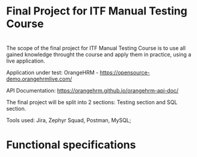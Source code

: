# <h1>Final Project for ITF Manual Testing Course<h1/>
The scope of the final project for ITF Manual Testing Course is to use all gained knowledge throught the course and apply them in practice, using a live application.

Application under test: OrangeHRM - https://opensource-demo.orangehrmlive.com/

API Documentation: https://orangehrm.github.io/orangehrm-api-doc/

The final project will be split into 2 sections: Testing section and SQL section.
  
Tools used: Jira, Zephyr Squad, Postman, MySQL;

# Functional specifications




